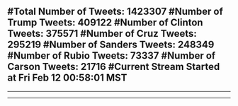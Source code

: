 #Total Number of Tweets: 1423307 
#Number of Trump Tweets: 409122
#Number of Clinton Tweets: 375571
#Number of Cruz Tweets: 295219
#Number of Sanders Tweets: 248349
#Number of Rubio Tweets: 73337
#Number of Carson Tweets: 21716
#Current Stream Started at Fri Feb 12 00:58:01 MST
---
---
---
